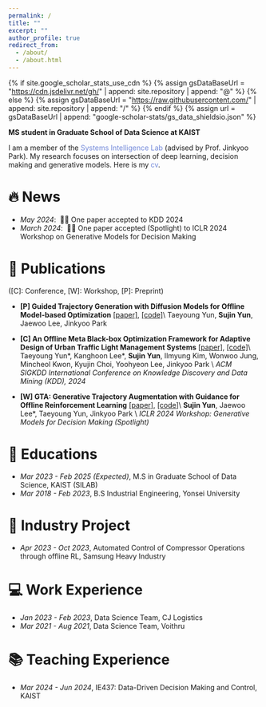 ```yaml
---
permalink: /
title: ""
excerpt: ""
author_profile: true
redirect_from: 
  - /about/
  - /about.html
---
```


{% if site.google_scholar_stats_use_cdn %}
{% assign gsDataBaseUrl = "https://cdn.jsdelivr.net/gh/" | append: site.repository | append: "@" %}
{% else %}
{% assign gsDataBaseUrl = "https://raw.githubusercontent.com/" | append: site.repository | append: "/" %}
{% endif %}
{% assign url = gsDataBaseUrl | append: "google-scholar-stats/gs_data_shieldsio.json" %}

<span class='anchor' id='about-me'></span>

**MS student in Graduate School of Data Science at KAIST**

I am a member of the <a href="http://silab.kaist.ac.kr/" style="color: #7289da; text-decoration: none;">Systems Intelligence Lab</a> (advised by Prof. Jinkyoo Park). My research focuses on intersection of deep learning, decision making and generative models. Here is my <a href="https://sujinyun999.github.io/assets/cv.pdf" class="link-in-list" style="color: #7289da; text-decoration: none;"> cv</a>.


# 🔥 News
- *May 2024*: &nbsp;🎉🎉 One paper accepted to KDD 2024
- *March 2024*: &nbsp;🎉🎉 One paper accepted (Spotlight) to ICLR 2024 Workshop on Generative Models for Decision Making

# 📝 Publications 
([C]: Conference, [W]: Workshop, [P]: Preprint)
<!-- # [J]: Journal, -->

- **[P] Guided Trajectory Generation with Diffusion Models for Offline Model-based Optimization** [[paper]](https://arxiv.org/abs/2407.01624), [[code]](https://github.com/dbsxodud-11/GTG)\\
 Taeyoung Yun, **Sujin Yun**, Jaewoo Lee, Jinkyoo Park

- **[C] An Offline Meta Black-box Optimization Framework for Adaptive Design of Urban Traffic Light Management Systems** [[paper]](https://arxiv.org/abs/2408.07327), [[code]](https://github.com/dbsxodud-11/offline_meta_bbo)\\
Taeyoung Yun\*, Kanghoon Lee\*, **Sujin Yun**,  Ilmyung Kim, Wonwoo Jung, Mincheol Kwon, Kyujin Choi, Yoohyeon Lee, Jinkyoo Park \\
*ACM SIGKDD International Conference on Knowledge Discovery and Data Mining (KDD), 2024*

- **[W] GTA: Generative Trajectory Augmentation with Guidance for Offline Reinforcement Learning** [[paper]](https://arxiv.org/abs/2405.16907), [[code]](https://github.com/Jaewoopudding/GTA)\\
**Sujin Yun**, Jaewoo Lee\*, Taeyoung Yun, Jinkyoo Park \\
*ICLR 2024 Workshop: Generative Models for Decision Making (Spotlight)*


# 📖 Educations
- *Mar 2023 - Feb 2025 (Expected)*, M.S in Graduate School of Data Science, KAIST (SILAB)
- *Mar 2018 - Feb 2023*, B.S Industrial Engineering, Yonsei University
<!-- # 💬 Invited Talks
- *2021.06*, Lorem ipsum dolor sit amet, consectetur adipiscing elit. Vivamus ornare aliquet ipsum, ac tempus justo dapibus sit amet. 
- *2021.03*, Lorem ipsum dolor sit amet, consectetur adipiscing elit. Vivamus ornare aliquet ipsum, ac tempus justo dapibus sit amet.  \| [\[video\]](https://github.com/) -->
# 🧰 Industry Project
- *Apr 2023 - Oct 2023*, Automated Control of Compressor Operations through offline RL, Samsung Heavy Industry
# 💻 Work Experience
- *Jan 2023 - Feb 2023*, Data Science Team, CJ Logistics
- *Mar 2021 - Aug 2021*, Data Science Team, Voithru
# 📚 Teaching Experience
- *Mar 2024 - Jun 2024*, IE437: Data-Driven Decision Making and Control, KAIST


<!-- # 🎖 Honors and Awards
- *2021.09* Dean's List (Honor for Top 2% Students). 
- *2021.12* Excellence Award on DACON NH Big Data Competition. -->

<!--# 📖 Educations
- *Mar 2023 - Feb 2025 (Expected)*, M.S in Graduate School of Data Science, KAIST (SILAB)
- *Mar 2018 - Feb 2023*, B.S Industrial Engineering, Yonsei University-->

<!-- # 💬 Invited Talks
- *2021.06*, Lorem ipsum dolor sit amet, consectetur adipiscing elit. Vivamus ornare aliquet ipsum, ac tempus justo dapibus sit amet. 
- *2021.03*, Lorem ipsum dolor sit amet, consectetur adipiscing elit. Vivamus ornare aliquet ipsum, ac tempus justo dapibus sit amet.  \| [\[video\]](https://github.com/) -->

<!--# 💻 Work Experience
- *Jan 2023 - Feb 2023*, Data Science Team, CJ Logistics
- *Mar 2021 - Oct 2021*, Data Science Team, Voithru-->
